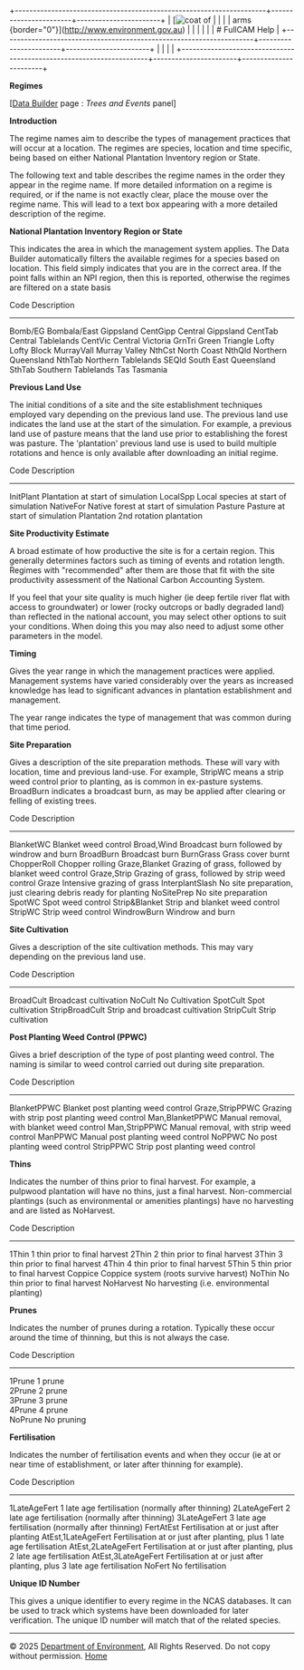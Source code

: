 +---------------------------------------------------------------------+-----------------------+-----------------------+
| [![coat of                                                          |                       | [](index.htm)         |
| arms](imgs/coa_env.png){border="0"}](http://www.environment.gov.au) |                       |                       |
|                                                                     |                       | # FullCAM Help        |
+---------------------------------------------------------------------+-----------------------+-----------------------+
|                                                                     |                       |                       |
+---------------------------------------------------------------------+-----------------------+-----------------------+

**Regimes**

\[[Data Builder](132_Data%20Builder.htm) page : *Trees and Events*
panel\]

**Introduction**

The regime names aim to describe the types of management practices that
will occur at a location. The regimes are species, location and time
specific, being based on either National Plantation Inventory region or
State.

The following text and table describes the regime names in the order
they appear in the regime name. If more detailed information on a regime
is required, or if the name is not exactly clear, place the mouse over
the regime name. This will lead to a text box appearing with a more
detailed description of the regime.

**National Plantation Inventory Region or State**

This indicates the area in which the management system applies. The Data
Builder automatically filters the available regimes for a species based
on location. This field simply indicates that you are in the correct
area. If the point falls within an NPI region, then this is reported,
otherwise the regimes are filtered on a state basis

  Code         Description
  ------------ ------------------------
  Bomb/EG      Bombala/East Gippsland
  CentGipp     Central Gippsland
  CentTab      Central Tablelands
  CentVic      Central Victoria
  GrnTri       Green Triangle
  Lofty        Lofty Block
  MurrayVall   Murray Valley
  NthCst       North Coast
  NthQld       Northern Queensland
  NthTab       Northern Tablelands
  SEQld        South East Queensland
  SthTab       Southern Tablelands
  Tas          Tasmania

**Previous Land Use**

The initial conditions of a site and the site establishment techniques
employed vary depending on the previous land use. The previous land use
indicates the land use at the start of the simulation. For example, a
previous land use of pasture means that the land use prior to
establishing the forest was pasture. The \'plantation\' previous land
use is used to build multiple rotations and hence is only available
after downloading an initial regime.

  Code         Description
  ------------ --------------------------------------
  InitPlant    Plantation at start of simulation
  LocalSpp     Local species at start of simulation
  NativeFor    Native forest at start of simulation
  Pasture      Pasture at start of simulation
  Plantation   2nd rotation plantation

**Site Productivity Estimate**

A broad estimate of how productive the site is for a certain region.
This generally determines factors such as timing of events and rotation
length. Regimes with "recommended" after them are those that fit with
the site productivity assessment of the National Carbon Accounting
System.

If you feel that your site quality is much higher (ie deep fertile river
flat with access to groundwater) or lower (rocky outcrops or badly
degraded land) than reflected in the national account, you may select
other options to suit your conditions. When doing this you may also need
to adjust some other parameters in the model.

**Timing**

Gives the year range in which the management practices were applied.
Management systems have varied considerably over the years as increased
knowledge has lead to significant advances in plantation establishment
and management.

The year range indicates the type of management that was common during
that time period.

**Site Preparation**

Gives a description of the site preparation methods. These will vary
with location, time and previous land-use. For example, StripWC means a
strip weed control prior to planting, as is common in ex-pasture
systems. BroadBurn indicates a broadcast burn, as may be applied after
clearing or felling of existing trees.

  Code              Description
  ----------------- --------------------------------------------------------------
  BlanketWC         Blanket weed control
  Broad,Wind        Broadcast burn followed by windrow and burn
  BroadBurn         Broadcast burn
  BurnGrass         Grass cover burnt
  ChopperRoll       Chopper rolling
  Graze,Blanket     Grazing of grass, followed by blanket weed control
  Graze,Strip       Grazing of grass, followed by strip weed control
  Graze             Intensive grazing of grass
  InterplantSlash   No site preparation, just clearing debris ready for planting
  NoSitePrep        No site preparation
  SpotWC            Spot weed control
  Strip&Blanket     Strip and blanket weed control
  StripWC           Strip weed control
  WindrowBurn       Windrow and burn

**Site Cultivation**

Gives a description of the site cultivation methods. This may vary
depending on the previous land use.

  Code             Description
  ---------------- ---------------------------------
  BroadCult        Broadcast cultivation
  NoCult           No Cultivation
  SpotCult         Spot cultivation
  StripBroadCult   Strip and broadcast cultivation
  StripCult        Strip cultivation

**Post Planting Weed Control (PPWC)**

Gives a brief description of the type of post planting weed control. The
naming is similar to weed control carried out during site preparation.

  Code              Description
  ----------------- -----------------------------------------------
  BlanketPPWC       Blanket post planting weed control
  Graze,StripPPWC   Grazing with strip post planting weed control
  Man,BlanketPPWC   Manual removal, with blanket weed control
  Man,StripPPWC     Manual removal, with strip weed control
  ManPPWC           Manual post planting weed control
  NoPPWC            No post planting weed control
  StripPPWC         Strip post planting weed control

**Thins**

Indicates the number of thins prior to final harvest. For example, a
pulpwood plantation will have no thins, just a final harvest.
Non-commercial plantings (such as environmental or amenities plantings)
have no harvesting and are listed as NoHarvest.

  Code        Description
  ----------- ---------------------------------------------
  1Thin       1 thin prior to final harvest
  2Thin       2 thin prior to final harvest
  3Thin       3 thin prior to final harvest
  4Thin       4 thin prior to final harvest
  5Thin       5 thin prior to final harvest
  Coppice     Coppice system (roots survive harvest)
  NoThin      No thin prior to final harvest
  NoHarvest   No harvesting (i.e. environmental planting)

**Prunes**

Indicates the number of prunes during a rotation. Typically these occur
around the time of thinning, but this is not always the case.

  Code      Description   
  --------- ------------- --
  1Prune    1 prune       
  2Prune    2 prune       
  3Prune    3 prune       
  4Prune    4 prune       
  NoPrune   No pruning    

**Fertilisation**

Indicates the number of fertilisation events and when they occur (ie at
or near time of establishment, or later after thinning for example).

  Code                 Description
  -------------------- ------------------------------------------------------------------------
  1LateAgeFert         1 late age fertilisation (normally after thinning)
  2LateAgeFert         2 late age fertilisation (normally after thinning)
  3LateAgeFert         3 late age fertilisation (normally after thinning)
  FertAtEst            Fertilisation at or just after planting
  AtEst,1LateAgeFert   Fertilisation at or just after planting, plus 1 late age fertilisation
  AtEst,2LateAgeFert   Fertilisation at or just after planting, plus 2 late age fertilisation
  AtEst,3LateAgeFert   Fertilisation at or just after planting, plus 3 late age fertilisation
  NoFert               No fertilisation

**Unique ID Number**

This gives a unique identifier to every regime in the NCAS databases. It
can be used to track which systems have been downloaded for later
verification. The unique ID number will match that of the related
species.

------------------------------------------------------------------------

© 2025 [Department of
Environment](http://www.environment.gov.au "Department of Environment"),
All Rights Reserved. Do not copy without permission.
[Home](index.htm "help index")
